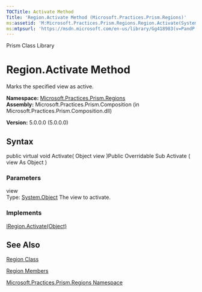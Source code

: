 ```yaml
---
TOCTitle: Activate Method
Title: 'Region.Activate Method (Microsoft.Practices.Prism.Regions)'
ms:assetid: 'M:Microsoft.Practices.Prism.Regions.Region.Activate(System.Object)'
ms:mtpsurl: 'https://msdn.microsoft.com/en-us/library/Gg418983(v=PandP.50)'
---
```


Prism Class Library

Region.Activate Method
==========================

Marks the specified view as active.

**Namespace:** [Microsoft.Practices.Prism.Regions](https://msdn.microsoft.com/library/microsoft.practices.prism.regions)
**Assembly:** Microsoft.Practices.Prism.Composition (in Microsoft.Practices.Prism.Composition.dll)

**Version:** 5.0.0.0 (5.0.0.0)

## Syntax


public virtual void Activate( Object view )Public Overridable Sub Activate ( view As Object )

### Parameters

view  
Type: [System.Object](http://msdn.microsoft.com/en-us/library/e5kfa45b)
The view to activate.

### Implements

[IRegion.Activate(Object)](https://msdn.microsoft.com/library/microsoft.practices.prism.regions.iregion.activate(system.object))

See Also
--------


[Region Class](https://msdn.microsoft.com/library/microsoft.practices.prism.regions.region)

[Region Members](https://msdn.microsoft.com/allmembers.t:microsoft.practices.prism.regions.region)

[Microsoft.Practices.Prism.Regions Namespace](https://msdn.microsoft.com/library/microsoft.practices.prism.regions)
